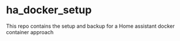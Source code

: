 # ha_docker_setup
This repo contains the setup and backup for a Home assistant docker container approach
